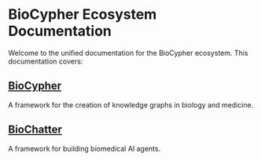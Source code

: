 # BioCypher Ecosystem Documentation

Welcome to the unified documentation for the BioCypher ecosystem. This documentation covers:

## [BioCypher](biocypher/docs/index.md)
A framework for the creation of knowledge graphs in biology and medicine.

## [BioChatter](biochatter/docs/index.md)
A framework for building biomedical AI agents. 